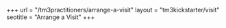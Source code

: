+++
url = "/tm3practitioners/arrange-a-visit"
layout = "tm3kickstarter/visit"
seotitle = "Arrange a Visit"
+++
